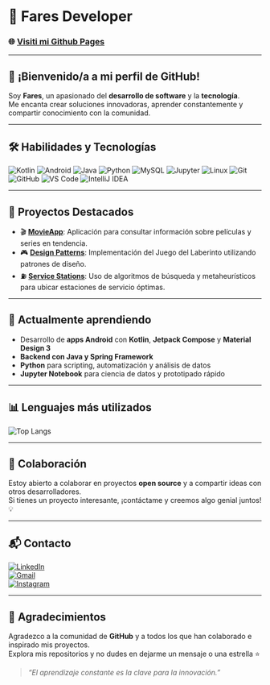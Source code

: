 # 🚀 Fares Developer  
### 🌐 <a href="https://fares-developer.github.io" target="_blank">Visiti mi Github Pages</a>

---

## 👋 ¡Bienvenido/a a mi perfil de GitHub!  

Soy **Fares**, un apasionado del **desarrollo de software** y la **tecnología**.  
Me encanta crear soluciones innovadoras, aprender constantemente y compartir conocimiento con la comunidad.  

---

## 🛠️ Habilidades y Tecnologías  

![Kotlin](https://img.shields.io/badge/Kotlin-0095D5?logo=kotlin&logoColor=white&style=flat-square)
![Android](https://img.shields.io/badge/Android-3DDC84?logo=android&logoColor=white&style=flat-square)
![Java](https://img.shields.io/badge/Java-ED8B00?logo=openjdk&logoColor=white&style=flat-square)
![Python](https://img.shields.io/badge/Python-3776AB?logo=python&logoColor=white&style=flat-square)
![MySQL](https://img.shields.io/badge/MySQL-4479A1?logo=mysql&logoColor=white&style=flat-square)
![Jupyter](https://img.shields.io/badge/Jupyter-F37626?logo=jupyter&logoColor=white&style=flat-square)
![Linux](https://img.shields.io/badge/Linux-FCC624?logo=linux&logoColor=black&style=flat-square)
![Git](https://img.shields.io/badge/Git-F05032?logo=git&logoColor=white&style=flat-square)
![GitHub](https://img.shields.io/badge/GitHub-181717?logo=github&logoColor=white&style=flat-square)
![VS Code](https://img.shields.io/badge/VS%20Code-007ACC?logo=visualstudiocode&logoColor=white&style=flat-square)
![IntelliJ IDEA](https://img.shields.io/badge/IntelliJ%20IDEA-000000?logo=intellijidea&logoColor=white&style=flat-square)

---

## 🌟 Proyectos Destacados  

- 🎬 [**MovieApp**](https://github.com/fares-developer/movieapp): Aplicación para consultar información sobre películas y series en tendencia.  
- 🎮 [**Design Patterns**](https://github.com/fares-developer/design_patterns): Implementación del Juego del Laberinto utilizando patrones de diseño.  
- ⛽ [**Service Stations**](https://github.com/fares-developer/stations_place): Uso de algoritmos de búsqueda y metaheurísticos para ubicar estaciones de servicio óptimas.  

---

## 🌱 Actualmente aprendiendo  

- Desarrollo de **apps Android** con **Kotlin**, **Jetpack Compose** y **Material Design 3**  
- **Backend con Java y Spring Framework**  
- **Python** para scripting, automatización y análisis de datos  
- **Jupyter Notebook** para ciencia de datos y prototipado rápido  

---

## 📊 Lenguajes más utilizados  

![Top Langs](https://github-readme-stats.vercel.app/api/top-langs/?username=fares-developer&layout=compact&theme=tokyonight)

---

## 🤝 Colaboración  

Estoy abierto a colaborar en proyectos **open source** y a compartir ideas con otros desarrolladores.  
Si tienes un proyecto interesante, ¡contáctame y creemos algo genial juntos! 💡  

---

## 📬 Contacto  

[![LinkedIn](https://img.shields.io/badge/LinkedIn-0A66C2?logo=linkedin&logoColor=white&style=flat-square)](https://www.linkedin.com/in/fares-endong/)  
[![Gmail](https://img.shields.io/badge/Gmail-D14836?logo=gmail&logoColor=white&style=flat-square)](mailto:faresendongpro@gmail.com)  
[![Instagram](https://img.shields.io/badge/Instagram-E4405F?logo=instagram&logoColor=white&style=flat-square)](https://instagram.com/fares_developer)

---

## 🙌 Agradecimientos  

Agradezco a la comunidad de **GitHub** y a todos los que han colaborado e inspirado mis proyectos.  
Explora mis repositorios y no dudes en dejarme un mensaje o una estrella ⭐  

> _“El aprendizaje constante es la clave para la innovación.”_  
